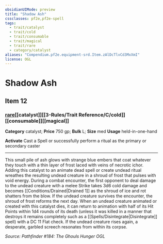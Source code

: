 ```yaml
---
obsidianUIMode: preview
title: "Shadow Ash"
cssclasses: pf2e,pf2e-spell
tags:
  - trait/catalyst
  - trait/cold
  - trait/consumable
  - trait/magical
  - trait/rare
  - category/catalyst
aliases: "Compendium.pf2e.equipment-srd.Item.zAlDcTlvCd3MxXmI"
license: OGL
---
```

# Shadow Ash
## Item 12
### [rare](rare "Rare Rarity Trait")[[catalyst]][[3-Rules/Trait Reference/C/cold]][[consumable]][[magical]]

**Category** catalyst; 
**Price** 750 gp; 
**Bulk** L; **Size** med
**Usage** held-in-one-hand

**Activate** Cast a Spell or successfully perform a ritual as the primary or secondary caster

* * *

This small pile of ash glows with strange blue embers that coat whatever they touch with a thin layer of frost laced with veins of necrotic ichor. Adding this catalyst to an animate dead spell or create undead ritual wreathes the resulting undead creature in a shroud of frost that pulses with void energy. During a combat encounter, the first opponent to deal damage to the undead creature with a melee Strike takes 3d6 cold damage and becomes [[Conditions/Drained|Drained 1]] as the shroud of ice and rot shatters from the blow. If the undead creature survives the encounter, the shroud of frost reforms the next day. When an undead creature animated or created with this catalyst dies, it can return to animation with half of its Hit Points within 1d4 rounds of its death (unless it was killed in a manner that destroys it remains completely such as a [[Spells/Disintegrate|Disintegrate]] spell) with a DC 11 Flat check. If the undead creature rises again, a desperate, garbled screech resonates from within its corpse.

*Source: Pathfinder #184: The Ghouls Hunger*
*OGL*